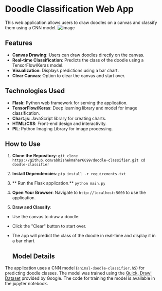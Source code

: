 # Doodle Classification Web App

This web application allows users to draw doodles on a canvas and classify them using a CNN model.
![image](https://github.com/abhishekmaher6699/doodle-classifier/assets/159910557/b5377493-a52e-4da5-8f41-402cb4d328c9)

## Features

- **Canvas Drawing**: Users can draw doodles directly on the canvas.
- **Real-time Classification**: Predicts the class of the doodle using a TensorFlow/Keras model.
- **Visualization**: Displays predictions using a bar chart.
- **Clear Canvas**: Option to clear the canvas and start over.

## Technologies Used

- **Flask**: Python web framework for serving the application.
- **TensorFlow/Keras**: Deep learning library and model for image classification.
- **Chart.js**: JavaScript library for creating charts.
- **HTML/CSS**: Front-end design and interactivity.
- **PIL**: Python Imaging Library for image processing.

## How to Use

1. **Clone the Repository**:
   `git clone https://github.com/abhishekmaher6699/doodle-classifier.git
    cd doodle-classifier`

2. **Install Dependencies**:
  `pip install -r requirements.txt`

3. ** Run the Flask application.**
   `python main.py`

 4. **Open Your Browser**:
Navigate to `http://localhost:5000` to use the application.

5. **Draw and Classify**:
- Use the canvas to draw a doodle.
- Click the "Clear" button to start over.
- The app will predict the class of the doodle in real-time and display it in a bar chart.

  ## Model Details

The application uses a CNN model (`animal-doodle-classifier.h5`) for predicting doodle classes. The model was trained using the [Quick, Draw! Dataset](https://github.com/googlecreativelab/quickdraw-dataset) provided by Google.
The code for training the model is available in the jupyter notebook.

